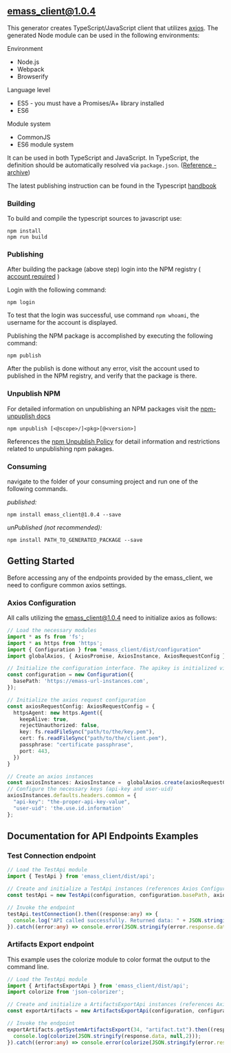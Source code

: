 ## emass_client@1.0.4

This generator creates TypeScript/JavaScript client that utilizes [axios](https://github.com/axios/axios). The generated Node module can be used in the following environments:

Environment
* Node.js
* Webpack
* Browserify

Language level
* ES5 - you must have a Promises/A+ library installed
* ES6

Module system
* CommonJS
* ES6 module system

It can be used in both TypeScript and JavaScript. In TypeScript, the definition should be automatically resolved via `package.json`. ([Reference - archive](https://web.archive.org/web/20160412204540/https://www.typescriptlang.org/docs/handbook/typings-for-npm-packages.html))

The latest publishing instruction can be found in the Typescript [handbook](https://www.typescriptlang.org/docs/handbook/declaration-files/publishing.html) 

### Building

To build and compile the typescript sources to javascript use:
```
npm install
npm run build
```

### Publishing
After building the package (above step) login into the NPM registry ( [account required](https://www.npmjs.com/signup) ) 

Login with the following command:
```
npm login
``` 

To test that the login was successful, use command ```npm whoami```, the  username for the account is displayed.

Publishing the NPM package is accomplished by executing the following command:
```
npm publish
```

After the publish is done without any error, visit the account used to published in the NPM registry, and verify that the package is there.

### Unpublish NPM
For detailed information on unpublishing an NPM packages visit the [npm-unpuplish docs](https://docs.npmjs.com/cli/v8/commands/npm-unpublish)

```
npm unpublish [<@scope>/]<pkg>[@<version>]
```
References the [npm Unpublish Policy](https://docs.npmjs.com/policies/unpublish) for detail information and restrictions related to unpublishing npm pakages.

### Consuming

navigate to the folder of your consuming project and run one of the following commands.

_published:_

```
npm install emass_client@1.0.4 --save
```

_unPublished (not recommended):_

```
npm install PATH_TO_GENERATED_PACKAGE --save
```

## Getting Started
Before accessing any of the endpoints provided by the emass_client, we need to configure common axios settings.

### Axios Configuration
All calls utilizing the emass_client@1.0.4 need to initialize axios as follows:

```typescript
// Load the necessary modules
import * as fs from 'fs';
import * as https from 'https';
import { Configuration } from "emass_client/dist/configuration"
import globalAxios, { AxiosPromise, AxiosInstance, AxiosRequestConfig } from 'emass_client/node_modules/axios';

// Initialize the configuration interface. The apikey is initialized via axios default headers.
const configuration = new Configuration({
  basePath: 'https://emass-url-instances.com',
});

// Initialize the axios request configuration
const axiosRequestConfig: AxiosRequestConfig = {
  httpsAgent: new https.Agent({
    keepAlive: true,
    rejectUnauthorized: false,
    key: fs.readFileSync("path/to/the/key.pem"),
    cert: fs.readFileSync("path/to/the/client.pem"),
    passphrase: "certificate passphrase",
    port: 443,
  })
}

// Create an axios instances
const axiosInstances: AxiosInstance =  globalAxios.create(axiosRequestConfig);
// Configure the necessary keys (api-key and user-uid)
axiosInstances.defaults.headers.common = {
  "api-key": "the-proper-api-key-value",
  "user-uid": 'the.use.id.information'
};

```
## Documentation for API Endpoints Examples
### Test Connection endpoint
```typescript
// Load the TestApi module
import { TestApi } from 'emass_client/dist/api';

// Create and initialize a TestApi instances (references Axios Configuration for proper parameters configurations)
const testApi = new TestApi(configuration, configuration.basePath, axiosInstances);

// Invoke the endpoint 
testApi.testConnection().then((response:any) => {
  console.log("API called successfully. Returned data: " + JSON.stringify(response.data, null,2));
}).catch((error:any) => console.error(JSON.stringify(error.response.data,null,2)));

```
### Artifacts Export endpoint
This example uses the colorize module to color format the output to the command line.
```typescript
// Load the TestApi module
import { ArtifactsExportApi } from 'emass_client/dist/api';
import colorize from 'json-colorizer';

// Create and initialize a ArtifactsExportApi instances (references Axios Configuration for proper parameters configurations)
const exportArtifacts = new ArtifactsExportApi(configuration, configuration.basePath, axiosInstances);

// Invoke the endpoint 
exportArtifacts.getSystemArtifactsExport(34, "artifact.txt").then((response:any) => {
  console.log(colorize(JSON.stringify(response.data, null,2)));
}).catch((error:any) => console.error(colorize(JSON.stringify(error.response.data,null,2))));

```
